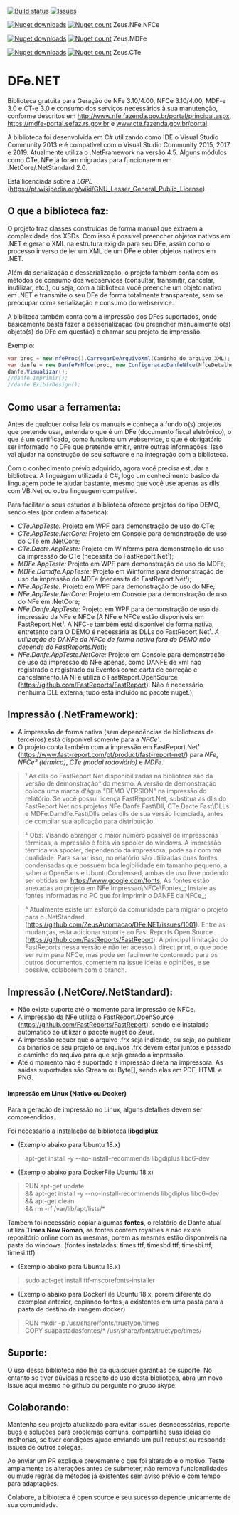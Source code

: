 [![Build status](https://ci.appveyor.com/api/projects/status/7igb6s48sw2p95o3/branch/master?svg=true)](https://ci.appveyor.com/project/adeniltonbs/zeus-net-nfe-nfce/branch/master) 
[![Issues](https://img.shields.io/github/issues/ZeusAutomacao/DFe.NET.svg?style=flat-square)](https://github.com/ZeusAutomacao/DFe.NET/issues)


[![Nuget downloads](https://img.shields.io/nuget/dt/Zeus.Net.NFe.NFCe.svg)](http://www.nuget.org/packages/Zeus.Net.NFe.NFCe/)
[![Nuget count](http://img.shields.io/nuget/v/Zeus.Net.NFe.NFCe.svg)](http://www.nuget.org/packages/Zeus.Net.NFe.NFCe/)
 Zeus.NFe.NFCe

[![Nuget downloads](https://img.shields.io/nuget/dt/Zeus.Net.MDFe.svg)](http://www.nuget.org/packages/Zeus.Net.NFe.NFCe/)
[![Nuget count](https://img.shields.io/nuget/v/Zeus.Net.MDFe.svg)](http://www.nuget.org/packages/Zeus.Net.MDFe/)
 Zeus.MDFe  

[![Nuget downloads](https://img.shields.io/nuget/dt/Zeus.Net.CTe.svg)](http://www.nuget.org/packages/Zeus.Net.NFe.NFCe/)
[![Nuget count](https://img.shields.io/nuget/v/Zeus.Net.CTe.svg)](http://www.nuget.org/packages/Zeus.Net.CTe/)
 Zeus.CTe  


DFe.NET
=================

Biblioteca gratuita para Geração de NFe 3.10/4.00, NFCe 3.10/4.00, MDF-e 3.0 e CT-e 3.0 e consumo dos serviços necessários à sua manutenção, conforme descritos em http://www.nfe.fazenda.gov.br/portal/principal.aspx, https://mdfe-portal.sefaz.rs.gov.br e www.cte.fazenda.gov.br/portal.

A biblioteca foi desenvolvida em C# utilizando como IDE o Visual Studio Community 2013 e é compatível com o Visual Studio Community 2015, 2017 e 2019. Atualmente utiliza o .NetFramework na versão 4.5. Alguns módulos como CTe, NFe já foram migradas para funcionarem em .NetCore/.NetStandard 2.0.

Está licenciada sobre a *LGPL* (https://pt.wikipedia.org/wiki/GNU_Lesser_General_Public_License).

**O que a biblioteca faz:**
------------------
O projeto traz classes construídas de forma manual que extraem a complexidade dos XSDs. Com isso é possível preencher objetos nativos em .NET e gerar o XML na estrutura exigida para seu DFe, assim como o processo inverso de ler um XML de um DFe e obter objetos nativos em .NET.

Além da serialização e desserialização, o projeto também conta com os métodos de consumo dos webservices (consultar, transmitir, cancelar, inutilizar, etc.), ou seja, com a biblioteca você preenche um objeto nativo em .NET e transmite o seu DFe de forma totalmente transparente, sem se preocupar coma serialização e consumo do webservice.

A bibliteca também conta com a impressão dos DFes suportados, onde basicamente basta fazer a desserialização (ou preencher manualmente o(s) objeto(s) do DFe em questão) e chamar seu projeto de impressão.

Exemplo: 
```cs
var proc = new nfeProc().CarregarDeArquivoXml(Caminho_do_arquivo_XML);
var danfe = new DanfeFrNfce(proc, new ConfiguracaoDanfeNfce(NfceDetalheVendaNormal.UmaLinha, NfceDetalheVendaContigencia.UmaLinha, null/*Logomarca em byte[]*/), "00001", "XXXXXXXXXXXXXXXXXXXXXXXXXX");
danfe.Visualizar();
//danfe.Imprimir();
//danfe.ExibirDesign();
```

**Como usar a ferramenta:**
-----------
Antes de qualquer coisa leia os manuais e conheça à fundo o(s) projetos que pretende usar, entenda o que é um DFe (documento fiscal eletrônico), o que é um certificado, como funciona um webservice, o que é obrigatório ser informado no DFe que pretende emitir, entre outras informações. Isso vai ajudar na construção do seu software e na integração com a biblioteca.

Com o conhecimento prévio adquirido, agora você precisa estudar a biblioteca. A linguagem utilizada é C#, logo um conhecimento basico da linguagem pode te ajudar bastante, mesmo que você use apenas as dlls com VB.Net ou outra linguagem compatível.

Para facilitar o seus estudos a biblioteca oferece projetos do tipo DEMO, sendo eles (por ordem alfabética):
- *CTe.AppTeste:* Projeto em WPF para demonstração de uso do CTe;
- *CTe.AppTeste.NetCore:* Projeto em Console para demonstração de uso do CTe em .NetCore;
- *CTe.Dacte.AppTeste:* Projeto em Winforms para demonstração de uso da impressão do CTe (necessita do FastReport.Net¹);
- *MDFe.AppTeste:* Projeto em WPF para demonstração de uso do MDFe;
- *MDFe.Damdfe.AppTeste:* Projeto em Winforms para demonstração de uso da impressão do MDFe (necessita do FastReport.Net¹);
- *NFe.AppTeste:* Projeto em WPF para demonstração de uso do NFe;
- *NFe.AppTeste.NetCore:* Projeto em Console para demonstração de uso do NFe em .NetCore;
- *NFe.Danfe.AppTeste:* Projeto em WPF para demonstração de uso da impressão da NFe e NFCe (A NFe e NFCe estão disponíveis em FastReport.Net¹. A NFC-e também está disponível de forma nativa, entretanto para O DEMO é necessária as DLLs do FastReport.Net¹. *A utilização do DANFe da NFCe de forma nativa fora do DEMO não depende do FastReports.Net*);
- *NFe.Danfe.AppTeste.NetCore:* Projeto em Console para demonstração de uso da impressão da NFe apenas, como DANFE de xml não registrado e registrado ou Eventos como carta de correção e cancelamento.(A NFe utiliza o FastReport.OpenSource (https://github.com/FastReports/FastReport). Não é necessário nenhuma DLL externa, tudo está incluído no pacote nuget.);

**Impressão (.NetFramework):**
----------
- A impressão de forma nativa (sem dependências de bibliotecas de terceiros) está disponível somente para a *NFCe*¹.
- O projeto conta também com a impressão em FastReport.Net¹ (https://www.fast-report.com/pt/product/fast-report-net/) para *NFe*, *NFCe²* _(térmica)_, *CTe* _(modal rodoviário)_ e *MDFe*.

>¹ As dlls do FastReport.Net disponibilizadas na biblioteca são da versão de demonstração³ do mesmo. A versão de demonstração coloca uma marca d'água "DEMO VERSION" na impressão do relatório. Se você possui licença FastReport.Net, substitua as dlls do FastReport.Net nos projetos NFe.Danfe.Fast\Dll, CTe.Dacte.Fast\DLLs e MDFe.Damdfe.Fast\Dlls pelas dlls de sua versão licenciada, antes de compilar sua aplicação para distribuição.

>² Obs: Visando abranger o maior número possível de impressoras térmicas, a impressão é feita via spooler do windows. A impressão térmica via spooler, dependendo da impressora, pode sair com má qualidade. Para sanar isso, no relatório são utilizadas duas fontes condensadas que possuem boa legibilidade em tamanho pequeno, a saber a OpenSans e UbuntuCondensed, ambas de uso livre podendo ser obtidas em https://www.google.com/fonts;
As fontes estão anexadas ao projeto em NFe.Impressao\NFCe\Fontes_;
Instale as fontes informadas no PC que for imprimir o DANFE da NFCe_;

>³ Atualmente existe um esforço da comunidade para migrar o projeto para o .NetStandard (https://github.com/ZeusAutomacao/DFe.NET/issues/1001). Entre as mudanças, esta adicionar suporte ao Fast Reports Open Source (https://github.com/FastReports/FastReport). A principal limitação do FastReports nessa versão é não ter acesso à direct print, o que pode ser ruim para NFCe, mas pode ser facilmente contornado para os outros documentos, comentem na issue ideias e opiniões, e se possíve, colaborem com o branch.

**Impressão (.NetCore/.NetStandard):**
----------
- Não existe suporte até o momento para impressão de NFCe.
- A impressão da NFe utiliza o FastReport.OpenSource (https://github.com/FastReports/FastReport), sendo ele instalado automatico ao utilizar o pacote nuget do Zeus.
- A impressão requer que o arquivo .frx seja indicado, ou seja, ao publicar os binarios de seu projeto os arquivos .frx devem estar juntos e passado o caminho do arquivo para que seja gerado a impressão.
- Até o momento não é suportado a impressão direta na impressora. As saídas suportadas são Stream ou Byte[], sendo elas em PDF, HTML e PNG.

#### Impressão em Linux (Nativo ou Docker)

Para a geração de impressão no Linux, alguns detalhes devem ser compreendidos...

Foi necessário a instalação da biblioteca **libgdiplux** 

- (Exemplo abaixo para Ubuntu 18.x)
	
> apt-get install -y --no-install-recommends libgdiplus libc6-dev

- (Exemplo abaixo para DockerFile Ubuntu 18.x)

> RUN apt-get update \
    && apt-get install -y --no-install-recommends libgdiplus libc6-dev \
    && apt-get clean \
    && rm -rf /var/lib/apt/lists/*

Tambem foi necessário copiar algumas **fontes**, o relatório de Danfe atual utiliza **Times New Roman**, as fontes contem royalties e não existe repositório online com as mesmas, porem as mesmas estão disponíveis na pasta do windows. (fontes instaladas: times.ttf, timesbd.ttf, timesbi.ttf, timesi.ttf)

- (Exemplo abaixo para Ubuntu 18.x)

>sudo apt-get install ttf-mscorefonts-installer

- (Exemplo abaixo para DockerFile Ubuntu 18.x, porem diferente do exemploa anterior, copiando fontes ja existentes em uma pasta para a pasta de destino da imagem docker)

>RUN mkdir -p /usr/share/fonts/truetype/times \
COPY suapastadasfontes/* /usr/share/fonts/truetype/times/


**Suporte:**
---------
O uso dessa biblioteca não lhe dá quaisquer garantias de suporte. No entanto se tiver dúvidas a respeito do uso desta biblioteca, abra um novo Issue aqui mesmo no github ou pergunte no grupo skype.

**Colaborando:**
---------
Mantenha seu projeto atualizado para evitar issues desnecessárias, reporte bugs e soluções para problemas comuns, compartilhe suas ideias de melhorias, se tiver condições ajude enviando um pull request ou responda issues de outros colegas.

Ao enviar um PR explique brevemente o que foi alterado e o motivo. Teste amplamente as alterações antes de submeter, não remova funcionalidades ou mude regras de métodos já existentes sem aviso prévio e com tempo para adaptações.

Colabore, a bibloteca é open source e seu sucesso depende unicamente de sua comunidade.
